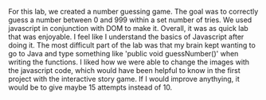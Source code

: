 For this lab, we created a number guessing game. The goal was to correctly guess a number between 0 and 999 within a set number of tries. We used javascript in conjunction with DOM to make it. Overall, it was as quick lab that was enjoyable. I feel like I understand the basics of Javascript after doing it. The most difficult part of the lab was that my brain kept wanting to go to Java and type something like 'public void guessNumber()' when writing the functions. I liked how we were able to change the images with the javascript code, which would have been helpful to know in the first project with the interactive story game. If I would improve anythying, it would be to give maybe 15 attempts instead of 10.